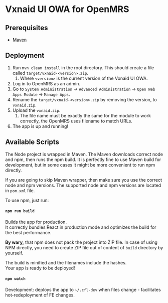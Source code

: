 # Vxnaid UI OWA for OpenMRS

## Prerequisites
* [Maven](https://maven.apache.org/install.html)

## Deployment
1. Run `mvn clean install` in the root directory. This should create a file called `target/vxnaid-<version>.zip`.
    1. Where `<version>` is the current version of the Vxnaid UI OWA.
1. Log in to OpenMRS as an admin.
1. Go to `System Administration` -> `Advanced Administration` -> `Open Web Apps Module` -> `Manage Apps`.
1. Rename the `target/vxnaid-<version>.zip` by removing the version, to `vxnaid.zip`.
1. Upload the `vxnaid.zip`. 
    1. The file name must be exactly the same for the module to work correctly, the OpenMRS uses filename to match URLs.
1. The app is up and running!

## Available Scripts

The Node project is wrapped in Maven. The Maven downloads correct node and npm, then runs the npm build.
It is perfectly fine to use Maven build for development, but in some cases it might be more convenient to run npm directly. 

If you are going to skip Maven wrapper, then make sure you use the correct node and npm versions.
The supported node and npm versions are located in `pom.xml` file.

To use npm, just run:

#### `npm run build`

Builds the app for production.\
It correctly bundles React in production mode and optimizes the build for the best performance.

**By wary,** that npm does not pack the project into ZIP file. 
In case of using NPM directly, you need to create ZIP file out of content of `build` directory by yourself.

The build is minified and the filenames include the hashes.\
Your app is ready to be deployed!

#### `npm watch`

Development: deploys the app to `~/.cfl-dev` when files change - facilitates hot-redeployment of FE changes.
